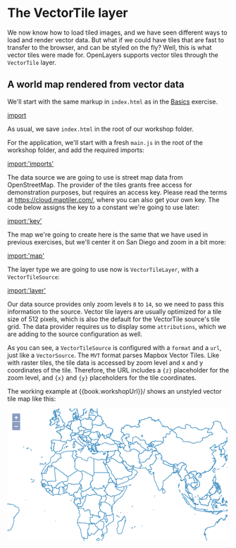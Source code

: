 # The VectorTile layer

We now know how to load tiled images, and we have seen different ways to load and render vector data. But what if we could have tiles that are fast to transfer to the browser, and can be styled on the fly? Well, this is what vector tiles were made for. OpenLayers supports vector tiles through the `VectorTile` layer.

## A world map rendered from vector data

We'll start with the same markup in `index.html` as in the [Basics](../basics/) exercise.

[import](../../../src/en/examples/vectortile/map.html)

As usual, we save `index.html` in the root of our workshop folder.

For the application, we'll start with a fresh `main.js` in the root of the workshop folder, and add the required imports:

[import:'imports'](../../../src/en/examples/vectortile/map.js)

The data source we are going to use is street map data from OpenStreetMap. The provider of the tiles grants free access for demonstration purposes, but requires an access key. Please read the terms at https://cloud.maptiler.com/, where you can also get your own key. The code below assigns the key to a constant we're going to use later:

[import:'key'](../../../src/en/examples/vectortile/map.js)

The map we're going to create here is the same that we have used in previous exercises, but we'll center it on San Diego and zoom in a bit more:

[import:'map'](../../../src/en/examples/vectortile/map.js)

The layer type we are going to use now is `VectorTileLayer`, with a `VectorTileSource`:

[import:'layer'](../../../src/en/examples/vectortile/map.js)

Our data source provides only zoom levels `0` to `14`, so we need to pass this information to the source. Vector tile layers are usually optimized for a tile size of 512 pixels, which is also the default for the VectorTile source's tile grid. The data provider requires us to display some `attributions`, which we are adding to the source configuration as well.

As you can see, a `VectorTileSource` is configured with a `format` and a `url`, just like a `VectorSource`. The `MVT` format parses Mapbox Vector Tiles. Like with raster tiles, the tile data is accessed by zoom level and x and y coordinates of the tile. Therefore, the URL includes a `{z}` placeholder for the zoom level, and `{x}` and `{y}` placeholders for the tile coordinates.

The working example at {{book.workshopUrl}}/ shows an unstyled vector tile map like this:

![A world map without style, centered on San Diego](map.png)
